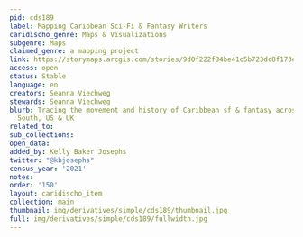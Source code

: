 ```yaml
---
pid: cds189
label: Mapping Caribbean Sci-Fi & Fantasy Writers
caridischo_genre: Maps & Visualizations
subgenre: Maps
claimed_genre: a mapping project
link: https://storymaps.arcgis.com/stories/9d0f222f84be41c5b723dc8f173e5751
access: open
status: Stable
language: en
creators: Seanna Viechweg
stewards: Seanna Viechweg
blurb: Tracing the movement and history of Caribbean sf & fantasy across the Global
  South, US & UK
related_to:
sub_collections:
open_data:
added_by: Kelly Baker Josephs
twitter: "@kbjosephs"
census_year: '2021'
notes:
order: '150'
layout: caridischo_item
collection: main
thumbnail: img/derivatives/simple/cds189/thumbnail.jpg
full: img/derivatives/simple/cds189/fullwidth.jpg
---
```

